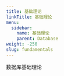 ```yaml
---
title: 基础理论
linkTitle: 基础理论
menu:
  sidebar:
    name: 基础理论
    parent: Database
weight: -250
slug: fundamentals
---
```

数据库基础理论